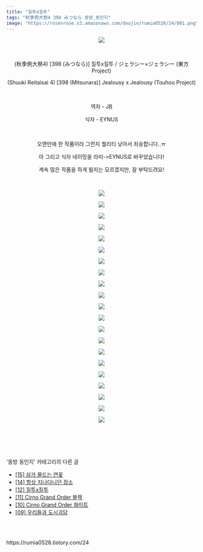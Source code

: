 ```yaml
---
title: "질투x질투"
tags: "秋季例大祭4 398 みつなら 동방_동인지"
image: "https://rosenrose.s3.amazonaws.com/doujin/rumia0528/24/001.png"
---
```

<div class="article">
<div class="article">
<div class="tt_article_useless_p_margin"><p style="text-align: center; clear: none; float: none;"><span class="imageblock" style="display:inline-block;width:960px;;height:auto;max-width:100%"><span data-lightbox="lightbox" data-url="https://t1.daumcdn.net/cfile/tistory/997959495BCB6B4704?download"><img src="{{ site.imgserver1 }}/rumia0528/24/001.png"/></span></span></p><p><br/></p><p style="text-align: center;">(秋季例大祭4) [398 (みつなら)] 질투x질투 / ジェラシー×ジェラシー (東方Project)</p><p style="text-align: center;">(Shuuki Reitaisai 4) [398 (Mitsunara)] Jealousy x Jealousy (Touhou Project)</p><p style="text-align: center;"><br/></p><p style="text-align: center;">역자 - JB</p><p style="text-align: center;">식자 - EYNUS</p><p style="text-align: center;"><br/></p><p style="text-align: center;">오랜만에 한 작품이라 그런지 퀄리티 낮아서 죄송합니다..ㅠ</p><p style="text-align: center;">아 그리고 식자 네이밍을 라미-&gt;EYNUS로 바꾸었습니다!</p><p style="text-align: center;">계속 많은 작품을 하게 될지는 모르겠지만, 잘 부탁드려요!</p><p style="text-align: center;"><br/></p>
<p style="text-align: center; clear: none; float: none;"><span class="imageblock" style="display:inline-block;width:960px;;height:auto;max-width:100%"><span data-lightbox="lightbox" data-url="https://t1.daumcdn.net/cfile/tistory/991AFA3F5BCB6DCA06?download"><img src="{{ site.imgserver1 }}/rumia0528/24/002.jpg"/></span></span></p><p style="text-align: center; clear: none; float: none;"><span class="imageblock" style="display:inline-block;width:960px;;height:auto;max-width:100%"><span data-lightbox="lightbox" data-url="https://t1.daumcdn.net/cfile/tistory/991B503F5BCB6DCB06?download"><img src="{{ site.imgserver1 }}/rumia0528/24/003.png"/></span></span></p><p style="text-align: center; clear: none; float: none;"><span class="imageblock" style="display:inline-block;width:960px;;height:auto;max-width:100%"><span data-lightbox="lightbox" data-url="https://t1.daumcdn.net/cfile/tistory/991B6E3F5BCB6DCC06?download"><img src="{{ site.imgserver1 }}/rumia0528/24/004.png"/></span></span></p><p style="text-align: center; clear: none; float: none;"><span class="imageblock" style="display:inline-block;width:960px;;height:auto;max-width:100%"><span data-lightbox="lightbox" data-url="https://t1.daumcdn.net/cfile/tistory/991BCA3F5BCB6DCD06?download"><img src="{{ site.imgserver1 }}/rumia0528/24/005.png"/></span></span></p><p style="text-align: center; clear: none; float: none;"><span class="imageblock" style="display:inline-block;width:960px;;height:auto;max-width:100%"><span data-lightbox="lightbox" data-url="https://t1.daumcdn.net/cfile/tistory/991BD63F5BCB6DCE06?download"><img src="{{ site.imgserver1 }}/rumia0528/24/006.png"/></span></span></p><p style="text-align: center; clear: none; float: none;"><span class="imageblock" style="display:inline-block;width:960px;;height:auto;max-width:100%"><span data-lightbox="lightbox" data-url="https://t1.daumcdn.net/cfile/tistory/991B623F5BCB6DD006?download"><img src="{{ site.imgserver1 }}/rumia0528/24/007.png"/></span></span></p><p style="text-align: center; clear: none; float: none;"><span class="imageblock" style="display:inline-block;width:960px;;height:auto;max-width:100%"><span data-lightbox="lightbox" data-url="https://t1.daumcdn.net/cfile/tistory/991C3E3F5BCB6DD106?download"><img src="{{ site.imgserver1 }}/rumia0528/24/008.png"/></span></span></p><p style="text-align: center; clear: none; float: none;"><span class="imageblock" style="display:inline-block;width:960px;;height:auto;max-width:100%"><span data-lightbox="lightbox" data-url="https://t1.daumcdn.net/cfile/tistory/991C243F5BCB6DD206?download"><img src="{{ site.imgserver1 }}/rumia0528/24/009.png"/></span></span></p><p style="text-align: center; clear: none; float: none;"><span class="imageblock" style="display:inline-block;width:960px;;height:auto;max-width:100%"><span data-lightbox="lightbox" data-url="https://t1.daumcdn.net/cfile/tistory/991C4A3F5BCB6DD306?download"><img src="{{ site.imgserver1 }}/rumia0528/24/010.png"/></span></span></p><p style="text-align: center; clear: none; float: none;"><span class="imageblock" style="display:inline-block;width:960px;;height:auto;max-width:100%"><span data-lightbox="lightbox" data-url="https://t1.daumcdn.net/cfile/tistory/991CA63F5BCB6DD506?download"><img src="{{ site.imgserver1 }}/rumia0528/24/011.png"/></span></span></p><p style="text-align: center; clear: none; float: none;"><span class="imageblock" style="display:inline-block;width:960px;;height:auto;max-width:100%"><span data-lightbox="lightbox" data-url="https://t1.daumcdn.net/cfile/tistory/991D223F5BCB6DD606?download"><img src="{{ site.imgserver1 }}/rumia0528/24/012.png"/></span></span></p><p style="text-align: center; clear: none; float: none;"><span class="imageblock" style="display:inline-block;width:960px;;height:auto;max-width:100%"><span data-lightbox="lightbox" data-url="https://t1.daumcdn.net/cfile/tistory/991CB23F5BCB6DD706?download"><img src="{{ site.imgserver1 }}/rumia0528/24/013.png"/></span></span></p><p style="text-align: center; clear: none; float: none;"><span class="imageblock" style="display:inline-block;width:960px;;height:auto;max-width:100%"><span data-lightbox="lightbox" data-url="https://t1.daumcdn.net/cfile/tistory/991CFE3F5BCB6DD806?download"><img src="{{ site.imgserver1 }}/rumia0528/24/014.png"/></span></span></p><p style="text-align: center; clear: none; float: none;"><span class="imageblock" style="display:inline-block;width:960px;;height:auto;max-width:100%"><span data-lightbox="lightbox" data-url="https://t1.daumcdn.net/cfile/tistory/991D373F5BCB6DDA06?download"><img src="{{ site.imgserver1 }}/rumia0528/24/015.png"/></span></span></p><p style="text-align: center; clear: none; float: none;"><span class="imageblock" style="display:inline-block;width:960px;;height:auto;max-width:100%"><span data-lightbox="lightbox" data-url="https://t1.daumcdn.net/cfile/tistory/995AF63E5BCB6DDB06?download"><img src="{{ site.imgserver1 }}/rumia0528/24/016.png"/></span></span></p><p style="text-align: center; clear: none; float: none;"><span class="imageblock" style="display:inline-block;width:960px;;height:auto;max-width:100%"><span data-lightbox="lightbox" data-url="https://t1.daumcdn.net/cfile/tistory/994A263E5BCB6DDD07?download"><img src="{{ site.imgserver1 }}/rumia0528/24/017.png"/></span></span></p><p style="text-align: center; clear: none; float: none;"><span class="imageblock" style="display:inline-block;width:960px;;height:auto;max-width:100%"><span data-lightbox="lightbox" data-url="https://t1.daumcdn.net/cfile/tistory/995EA13E5BCB6DDE06?download"><img src="{{ site.imgserver1 }}/rumia0528/24/018.png"/></span></span></p><p style="text-align: center; clear: none; float: none;"><span class="imageblock" style="display:inline-block;width:960px;;height:auto;max-width:100%"><span data-lightbox="lightbox" data-url="https://t1.daumcdn.net/cfile/tistory/995F2D3E5BCB6DDF06?download"><img src="{{ site.imgserver1 }}/rumia0528/24/019.png"/></span></span></p><p style="text-align: center; clear: none; float: none;"><span class="imageblock" style="display:inline-block;width:960px;;height:auto;max-width:100%"><span data-lightbox="lightbox" data-url="https://t1.daumcdn.net/cfile/tistory/9947223E5BCB6DE108?download"><img src="{{ site.imgserver1 }}/rumia0528/24/020.png"/></span></span></p><p style="text-align: center; clear: none; float: none;"><span class="imageblock" style="display:inline-block;width:960px;;height:auto;max-width:100%"><span data-lightbox="lightbox" data-url="https://t1.daumcdn.net/cfile/tistory/995F853E5BCB6DE206?download"><img src="{{ site.imgserver1 }}/rumia0528/24/021.jpg"/></span></span></p><p style="text-align: center; clear: none; float: none;"><span class="imageblock" style="display:inline-block;width:960px;;height:auto;max-width:100%"><span data-lightbox="lightbox" data-url="https://t1.daumcdn.net/cfile/tistory/9960123E5BCB6DE206?download"><img src="{{ site.imgserver1 }}/rumia0528/24/022.png"/></span></span></p><p style="text-align: center;"><br/></p>
</div>
</div></div><br/>
<div class="tagTrail">
</div><br/>
<div class="another">
<p>'동방 동인지' 카테고리의 다른 글</p>
<ul>
<li><a href="/rumia0528_30">[15] 삼가 물드는 연꽃</a></li>
<li><a href="/rumia0528_29">[14] 항상 지나다니던 장소</a></li>
<li><a href="/rumia0528_24">[12] 질투x질투</a></li>
<li><a href="/rumia0528_20">[11] Cirno Grand Order 블랙</a></li>
<li><a href="/rumia0528_19">[10] Cirno Grand Order 화이트</a></li>
<li><a href="/rumia0528_18">[09] 우리들과 도시괴담</a></li>
</ul>
</div><br/>
<br/>
<p id="refer">https://rumia0528.tistory.com/24</p>
<br/>
